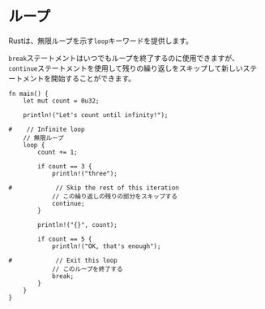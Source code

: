 # <!--loop--> ループ

<!--Rust provides a `loop` keyword to indicate an infinite loop.-->
Rustは、無限ループを示す`loop`キーワードを提供します。

<!--The `break` statement can be used to exit a loop at anytime, whereas the `continue` statement can be used to skip the rest of the iteration and start a new one.-->
`break`ステートメントはいつでもループを終了するのに使用できますが、`continue`ステートメントを使用して残りの繰り返しをスキップして新しいステートメントを開始することができます。

```rust,editable
fn main() {
    let mut count = 0u32;

    println!("Let's count until infinity!");

#    // Infinite loop
    // 無限ループ
    loop {
        count += 1;

        if count == 3 {
            println!("three");

#            // Skip the rest of this iteration
            // この繰り返しの残りの部分をスキップする
            continue;
        }

        println!("{}", count);

        if count == 5 {
            println!("OK, that's enough");

#            // Exit this loop
            // このループを終了する
            break;
        }
    }
}
```
